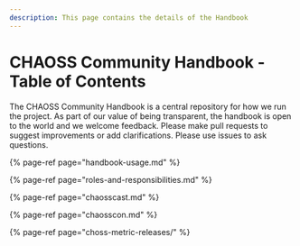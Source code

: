 ```yaml
---
description: This page contains the details of the Handbook
---
```


# CHAOSS Community Handbook - Table of Contents

The CHAOSS Community Handbook is a central repository for how we run the project. As part of our value of being transparent, the handbook is open to the world and we welcome feedback. Please make pull requests to suggest improvements or add clarifications. Please use issues to ask questions.

{% page-ref page="handbook-usage.md" %}

{% page-ref page="roles-and-responsibilities.md" %}

{% page-ref page="chaosscast.md" %}

{% page-ref page="chaosscon.md" %}

{% page-ref page="choss-metric-releases/" %}



